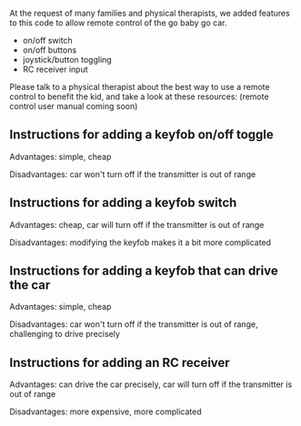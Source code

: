 At the request of many families and physical therapists, we added features to this code to allow remote control of the go baby go car.

* on/off switch
* on/off buttons
* joystick/button toggling
* RC receiver input

Please talk to a physical therapist about the best way to use a remote control to benefit the kid, and take a look at these resources: (remote control user manual coming soon)

## Instructions for adding a keyfob on/off toggle
Advantages: simple, cheap

Disadvantages: car won't turn off if the transmitter is out of range


## Instructions for adding a keyfob switch
Advantages: cheap, car will turn off if the transmitter is out of range

Disadvantages: modifying the keyfob makes it a bit more complicated

## Instructions for adding a keyfob that can drive the car
Advantages: simple, cheap

Disadvantages: car won't turn off if the transmitter is out of range, challenging to drive precisely


## Instructions for adding an RC receiver
Advantages: can drive the car precisely, car will turn off if the transmitter is out of range

Disadvantages: more expensive, more complicated

